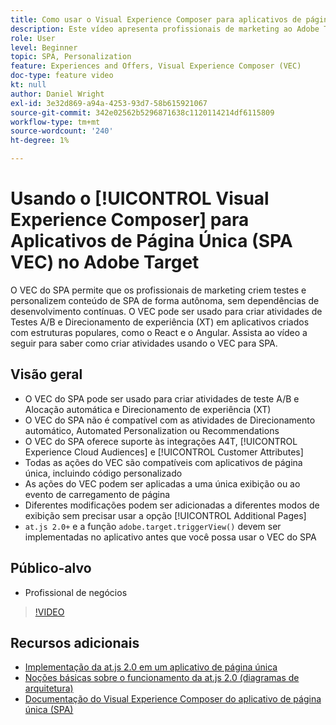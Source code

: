```yaml
---
title: Como usar o Visual Experience Composer para aplicativos de página única (SPA VEC)
description: Este vídeo apresenta profissionais de marketing ao Adobe Target Visual Experience Composer para aplicativos de página única (SPA VEC). Assista a este vídeo para saber como criar atividades usando o VEC para SPA.
role: User
level: Beginner
topic: SPA, Personalization
feature: Experiences and Offers, Visual Experience Composer (VEC)
doc-type: feature video
kt: null
author: Daniel Wright
exl-id: 3e32d869-a94a-4253-93d7-58b615921067
source-git-commit: 342e02562b5296871638c1120114214df6115809
workflow-type: tm+mt
source-wordcount: '240'
ht-degree: 1%

---
```


# Usando o [!UICONTROL Visual Experience Composer] para Aplicativos de Página Única (SPA VEC) no Adobe Target

O VEC do SPA permite que os profissionais de marketing criem testes e personalizem conteúdo de SPA de forma autônoma, sem dependências de desenvolvimento contínuas. O VEC pode ser usado para criar atividades de Testes A/B e Direcionamento de experiência (XT) em aplicativos criados com estruturas populares, como o React e o Angular. Assista ao vídeo a seguir para saber como criar atividades usando o VEC para SPA.

## Visão geral

* O VEC do SPA pode ser usado para criar atividades de teste A/B e Alocação automática e Direcionamento de experiência (XT)
* O VEC do SPA não é compatível com as atividades de Direcionamento automático, Automated Personalization ou Recommendations
* O VEC do SPA oferece suporte às integrações A4T, [!UICONTROL Experience Cloud Audiences] e [!UICONTROL Customer Attributes]
* Todas as ações do VEC são compatíveis com aplicativos de página única, incluindo código personalizado
* As ações do VEC podem ser aplicadas a uma única exibição ou ao evento de carregamento de página
* Diferentes modificações podem ser adicionadas a diferentes modos de exibição sem precisar usar a opção [!UICONTROL Additional Pages]
* `at.js 2.0+` e a função `adobe.target.triggerView()` devem ser implementadas no aplicativo antes que você possa usar o VEC do SPA

## Público-alvo

* Profissional de negócios

>[!VIDEO](https://video.tv.adobe.com/v/26249?quality=12)


## Recursos adicionais

* [Implementação da at.js 2.0 em um aplicativo de página única](../implementation/implement-atjs-20-in-a-single-page-application.md)
* [Noções básicas sobre o funcionamento da at.js 2.0 (diagramas de arquitetura)](../implementation/understanding-how-atjs-20-works.md)
* [Documentação do Visual Experience Composer do aplicativo de página única (SPA)](https://experienceleague.adobe.com/docs/target/using/experiences/spa-visual-experience-composer.html?lang=en)
